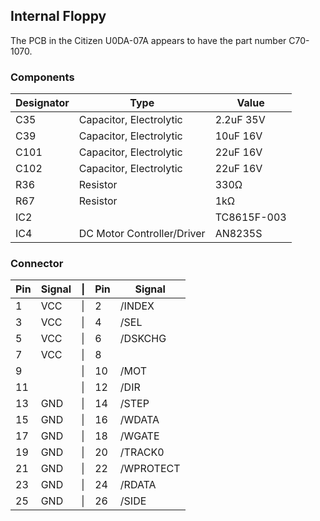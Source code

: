 

## Internal Floppy

The PCB in the Citizen U0DA-07A appears to have the part number C70-1070.

### Components

| Designator | Type | Value |
| --- | --- | --- |
| C35 | Capacitor, Electrolytic | 2.2uF 35V |
| C39 | Capacitor, Electrolytic | 10uF 16V |
| C101 | Capacitor, Electrolytic | 22uF 16V |
| C102 | Capacitor, Electrolytic | 22uF 16V |
| R36 | Resistor | 330Ω |
| R67 | Resistor | 1kΩ |
| IC2 | | TC8615F-003 |
| IC4 | DC Motor Controller/Driver | AN8235S |


### Connector

| Pin | Signal | \| | Pin | Signal |
| --- | --- | --- | --- | --- |
| 1 | VCC | \| | 2 | /INDEX |
| 3 | VCC | \| | 4 | /SEL |
| 5 | VCC | \| | 6 | /DSKCHG |
| 7 | VCC | \| | 8 |  |
| 9 | | \| | 10 | /MOT |
| 11 | | \| | 12 | /DIR |
| 13 | GND | \| | 14 | /STEP |
| 15 | GND | \| | 16 | /WDATA |
| 17 | GND | \| | 18 | /WGATE |
| 19 | GND | \| | 20 | /TRACK0 |
| 21 | GND | \| | 22 | /WPROTECT |
| 23 | GND | \| | 24 | /RDATA |
| 25 | GND | \| | 26 | /SIDE |
